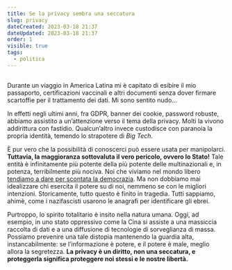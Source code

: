 ```yaml
---
title: Se la privacy sembra una seccatura
slug: privacy
dateCreated: 2023-03-18 21:37
dateUpdated: 2023-03-18 21:37
order: 1
visible: true
tags:
  - politica
---
```


##

<span class="newthought">Durante</span> un viaggio in America Latina mi è capitato di esibire il mio passaporto, certificazioni vaccinali e altri documenti senza dover firmare scartoffie per il trattamento dei dati. Mi sono sentito nudo…

In effetti negli ultimi anni, fra GDPR, banner dei cookie, password robuste, abbiamo assistito a un’attenzione verso il tema della privacy. Molti la vivono addirittura con fastidio. Qualcun’altro invece custodisce con paranoia la propria identità, temendo lo strapotere di _Big Tech_.

È pur vero che la possibilità di conoscerci può essere usata per manipolarci. **Tuttavia, la maggioranza sottovaluta il vero pericolo, ovvero lo Stato!** Tale entità è infinitamente più potente della più potente delle multinazionali e, in potenza, terribilmente più nociva. Noi che viviamo nel mondo libero [tendiamo a dare per scontata la democrazia](/notes/democrazia/). Ma non dobbiamo mai idealizzare chi esercita il potere su di noi, nemmeno se con le migliori intenzioni. Storicamente, tutto questo è finito in tragedia. Tutti sappiamo, ahimè, come i nazifascisti usarono le anagrafi per identificare gli ebrei.

Purtroppo, lo spirito totalitario è insito nella natura umana. Oggi, ad esempio, in uno stato oppressivo come la Cina si assiste a una massiccia raccolta di dati e a una diffusione di tecnologie di sorveglianza di massa. Possiamo prevenire una tale distopia mantenendo la guardia alta, instancabilmente: se l’informazione è potere, e il potere è male, meglio allora la segretezza. **La privacy è un diritto, non una seccatura, e proteggerla significa proteggere noi stessi e le nostre libertà.**
